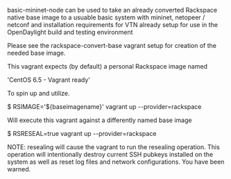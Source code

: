basic-mininet-node can be used to take an already converted Rackspace
native base image to a usuable basic system with mininet, netopeer /
netconf and installation requirements for VTN already setup for use in
the OpenDaylight build and testing environment

Please see the rackspace-convert-base vagrant setup for creation of the
needed base image.

This vagrant expects (by default) a personal Rackspace image named

'CentOS 6.5 - Vagrant ready'

To spin up and utilize.

$ RSIMAGE='${baseimagename}' vagrant up --provider=rackspace

Will execute this vagrant against a differently named base image

$ RSRESEAL=true vagrant up --provider=rackspace

NOTE: resealing will cause the vagrant to run the resealing operation.
This operation will intentionally destroy current SSH pubkeys installed
on the system as well as reset log files and network configurations. You
have been warned.
